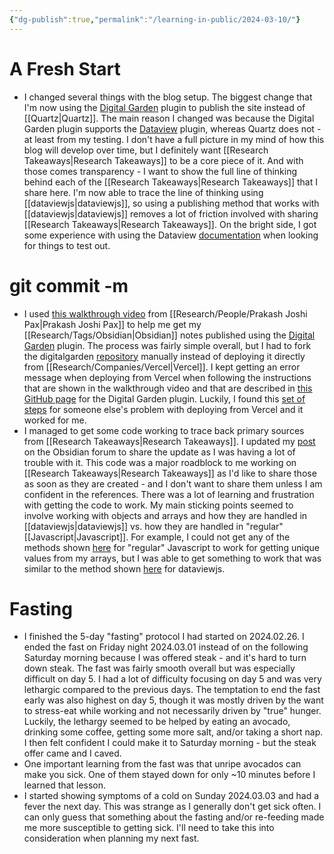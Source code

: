 ```yaml
---
{"dg-publish":true,"permalink":"/learning-in-public/2024-03-10/"}
---
```


# A Fresh Start
- I changed several things with the blog setup. The biggest change that I'm now using the [Digital Garden](https://github.com/oleeskild/obsidian-digital-garden) plugin to publish the site instead of [[Quartz\|Quartz]]. The main reason I changed was because the Digital Garden plugin supports the [Dataview](https://blacksmithgu.github.io/obsidian-dataview/) plugin, whereas Quartz does not - at least from my testing. I don't have a full picture in my mind of how this blog will develop over time, but I definitely want [[Research Takeaways\|Research Takeaways]] to be a core piece of it. And with those comes transparency - I want to show the full line of thinking behind each of the [[Research Takeaways\|Research Takeaways]] that I share here. I'm now able to trace the line of thinking using [[dataviewjs\|dataviewjs]], so using a publishing method that works with [[dataviewjs\|dataviewjs]] removes a lot of friction involved with sharing [[Research Takeaways\|Research Takeaways]]. On the bright side, I got some experience with using the Dataview [documentation](https://blacksmithgu.github.io/obsidian-dataview/) when looking for things to test out.
# git commit -m
- I used [this walkthrough video](https://www.youtube.com/watch?v=eULVrTjT11w) from [[Research/People/Prakash Joshi Pax\|Prakash Joshi Pax]] to help me get my [[Research/Tags/Obsidian\|Obsidian]] notes published using the [Digital Garden](https://github.com/oleeskild/obsidian-digital-garden) plugin. The process was fairly simple overall, but I had to fork the digitalgarden [repository](https://github.com/oleeskild/digitalgarden) manually instead of deploying it directly from [[Research/Companies/Vercel\|Vercel]]. I kept getting an error message when deploying from Vercel when following the instructions that are shown in the walkthrough video and that are described in [this GitHub page](https://github.com/oleeskild/obsidian-digital-garden) for the Digital Garden plugin. Luckily, I found this [set of steps](https://github.com/anse-app/chatgpt-demo/issues/302#issuecomment-1475804353) for someone else's problem with deploying from Vercel and it worked for me.
- I managed to get some code working to trace back primary sources from [[Research Takeaways\|Research Takeaways]]. I updated my [post](https://forum.obsidian.md/t/tracing-backlinks-through-a-specific-note-structure/77319/7) on the Obsidian forum to share the update as I was having a lot of trouble with it. This code was a major roadblock to me working on [[Research Takeaways\|Research Takeaways]] as I'd like to share those as soon as they are created - and I don't want to share them unless I am confident in the references. There was a lot of learning and frustration with getting the code to work. My main sticking points seemed to involve working with objects and arrays and how they are handled in [[dataviewjs\|dataviewjs]] vs. how they are handled in "regular" [[Javascript\|Javascript]]. For example, I could not get any of the methods shown [here](https://gist.github.com/mojaray2k/36eea185fc2b4c9cced12bb30b3d74b0) for "regular" Javascript to work for getting unique values from my arrays, but I was able to get something to work that was similar to the method shown [here](https://forum.obsidian.md/t/unique-values-for-key-in-dataviewjs/75409/3) for dataviewjs.
# Fasting
- I finished the 5-day "fasting" protocol I had started on 2024.02.26. I ended the fast on Friday night 2024.03.01 instead of on the following Saturday morning because I was offered steak - and it's hard to turn down steak. The fast was fairly smooth overall but was especially difficult on day 5. I had a lot of difficulty focusing on day 5 and was very lethargic compared to the previous days. The temptation to end the fast early was also highest on day 5, though it was mostly driven by the want to stress-eat while working and not necessarily driven by "true" hunger. Luckily, the lethargy seemed to be helped by eating an avocado, drinking some coffee, getting some more salt, and/or taking a short nap. I then felt confident I could make it to Saturday morning - but the steak offer came and I caved.
- One important learning from the fast was that unripe avocados can make you sick. One of them stayed down for only ~10 minutes before I learned that lesson.
- I started showing symptoms of a cold on Sunday 2024.03.03 and had a fever the next day. This was strange as I generally don't get sick often. I can only guess that something about the fasting and/or re-feeding made me more susceptible to getting sick. I'll need to take this into consideration when planning my next fast.